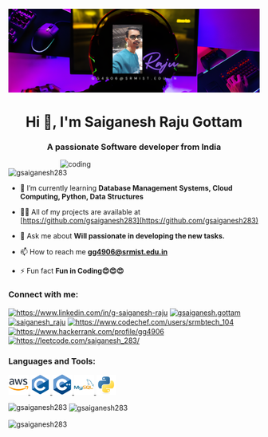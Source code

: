 ![logo](https://github.com/gsaiganesh283/gsaiganesh283/blob/main/gg4906%40srmist.edu.in_out.png)

<h1 align="center">Hi 👋, I'm Saiganesh Raju Gottam</h1>
<h3 align="center">A passionate Software developer from India</h3>

<img align="right" alt="coding" width="400" src="https://www.bing.com/th/id/OGC.974ed87627c13213a2b59bbd62792754?pid=1.7&rurl=https%3a%2f%2fmedia.tenor.com%2fAw2-4sShkCUAAAAd%2fcoding.gif&ehk=2KWsdxjcVE5n2jXF89NfLEgXqxoXAhEExrT8ggp8o8A%3d">

<p align="left"> <img src="https://komarev.com/ghpvc/?username=gsaiganesh283&label=Profile%20views&color=0e75b6&style=flat" alt="gsaiganesh283" /> </p>

- 🌱 I’m currently learning **Database Management Systems, Cloud Computing, Python, Data Structures**

- 👨‍💻 All of my projects are available at [https://github.com/gsaiganesh283](https://github.com/gsaiganesh283)

- 💬 Ask me about **Will passionate in developing the new tasks.**

- 📫 How to reach me **gg4906@srmist.edu.in**

- ⚡ Fun fact **Fun in Coding😍😍😍**

<h3 align="left">Connect with me:</h3>
<p align="left">
<a href="https://linkedin.com/in/https://www.linkedin.com/in/g-saiganesh-raju" target="blank"><img align="center" src="https://raw.githubusercontent.com/rahuldkjain/github-profile-readme-generator/master/src/images/icons/Social/linked-in-alt.svg" alt="https://www.linkedin.com/in/g-saiganesh-raju" height="30" width="40" /></a>
<a href="https://fb.com/gsaiganesh.gottam" target="blank"><img align="center" src="https://raw.githubusercontent.com/rahuldkjain/github-profile-readme-generator/master/src/images/icons/Social/facebook.svg" alt="gsaiganesh.gottam" height="30" width="40" /></a>
<a href="https://instagram.com/saiganesh_raju" target="blank"><img align="center" src="https://raw.githubusercontent.com/rahuldkjain/github-profile-readme-generator/master/src/images/icons/Social/instagram.svg" alt="saiganesh_raju" height="30" width="40" /></a>
<a href="https://www.codechef.com/users/https://www.codechef.com/users/srmbtech_104" target="blank"><img align="center" src="https://cdn.jsdelivr.net/npm/simple-icons@3.1.0/icons/codechef.svg" alt="https://www.codechef.com/users/srmbtech_104" height="30" width="40" /></a>
<a href="https://www.hackerrank.com/https://www.hackerrank.com/profile/gg4906" target="blank"><img align="center" src="https://raw.githubusercontent.com/rahuldkjain/github-profile-readme-generator/master/src/images/icons/Social/hackerrank.svg" alt="https://www.hackerrank.com/profile/gg4906" height="30" width="40" /></a>
<a href="https://www.leetcode.com/https://leetcode.com/saiganesh_283/" target="blank"><img align="center" src="https://raw.githubusercontent.com/rahuldkjain/github-profile-readme-generator/master/src/images/icons/Social/leet-code.svg" alt="https://leetcode.com/saiganesh_283/" height="30" width="40" /></a>
</p>

<h3 align="left">Languages and Tools:</h3>
<p align="left"> <a href="https://aws.amazon.com" target="_blank" rel="noreferrer"> <img src="https://raw.githubusercontent.com/devicons/devicon/master/icons/amazonwebservices/amazonwebservices-original-wordmark.svg" alt="aws" width="40" height="40"/> </a> <a href="https://www.cprogramming.com/" target="_blank" rel="noreferrer"> <img src="https://raw.githubusercontent.com/devicons/devicon/master/icons/c/c-original.svg" alt="c" width="40" height="40"/> </a> <a href="https://www.w3schools.com/cpp/" target="_blank" rel="noreferrer"> <img src="https://raw.githubusercontent.com/devicons/devicon/master/icons/cplusplus/cplusplus-original.svg" alt="cplusplus" width="40" height="40"/> </a> <a href="https://www.mysql.com/" target="_blank" rel="noreferrer"> <img src="https://raw.githubusercontent.com/devicons/devicon/master/icons/mysql/mysql-original-wordmark.svg" alt="mysql" width="40" height="40"/> </a> <a href="https://www.python.org" target="_blank" rel="noreferrer"> <img src="https://raw.githubusercontent.com/devicons/devicon/master/icons/python/python-original.svg" alt="python" width="40" height="40"/> </a> </p>

<p><img align="left" src="https://github-readme-stats.vercel.app/api/top-langs?username=gsaiganesh283&show_icons=true&locale=en&layout=compact" alt="gsaiganesh283" /></p>

<p>&nbsp;<img align="center" src="https://github-readme-stats.vercel.app/api?username=gsaiganesh283&show_icons=true&locale=en" alt="gsaiganesh283" /></p>

<p><img align="center" src="https://github-readme-streak-stats.herokuapp.com/?user=gsaiganesh283&" alt="gsaiganesh283" /></p>
